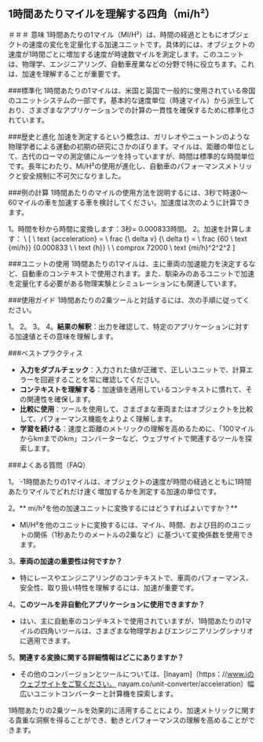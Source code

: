 ## 1時間あたりマイルを理解する四角（mi/h²）

＃＃＃ 意味
1時間あたりの1マイル（MI/H²）は、時間の経過とともにオブジェクトの速度の変化を定量化する加速ユニットです。具体的には、オブジェクトの速度が1時間ごとに増加する速度が時速数マイルを測定します。このユニットは、物理学、エンジニアリング、自動車産業などの分野で特に役立ちます。これは、加速を理解することが重要です。

###標準化
1時間あたりの1マイルは、米国と英国で一般的に使用されている帝国のユニットシステムの一部です。基本的な速度単位（時速マイル）から派生しており、さまざまなアプリケーションでの計算の一貫性を確保するために標準化されています。

###歴史と進化
加速を測定するという概念は、ガリレオやニュートンのような物理学者による運動の初期の研究にさかのぼります。マイルは、距離の単位として、古代のローマの測定値にルーツを持っていますが、時間は標準的な時間単位です。長年にわたり、Mi/H²の使用が進化し、自動車のパフォーマンスメトリックと安全規制に不可欠になりました。

###例の計算
1時間あたりのマイルの使用方法を説明するには、3秒で時速0〜60マイルの車を加速する車を検討してください。加速度は次のように計算できます。

1。時間を秒から時間に変換します：3秒= 0.000833時間。
2。加速を計算します：
\ [
\ text {acceleration} = \ frac {\ delta v} {\ delta t} = \ frac {60 \ text {mi/h}} {0.000833 \ \ text {h}} \ \ comprox 72000 \ text {mi/h}^2^2^2
\]

###ユニットの使用
1時間あたりの1マイルは、主に車両の加速能力を決定するなど、自動車のコンテキストで使用されます。また、馴染みのあるユニットで加速を定量化する必要がある物理実験とシミュレーションにも関連しています。

###使用ガイド
1時間あたりの2乗ツールと対話するには、次の手順に従ってください。

1。
2。
3。
4。**結果の解釈**：出力を確認して、特定のアプリケーションに対する加速値とその意味を理解します。

###ベストプラクティス
-  **入力をダブルチェック**：入力された値が正確で、正しいユニットで、計算エラーを回避することを常に確認してください。
-  **コンテキストを理解する**：加速値を適用しているコンテキストに慣れて、その関連性を確保します。
-  **比較に使用**：ツールを使用して、さまざまな車両またはオブジェクトを比較して、パフォーマンス機能をよりよく理解します。
-  **学習を続ける**：速度と距離のメトリックの理解を高めるために、「100マイルからkmまでのkm」コンバーターなど、ウェブサイトで関連するツールを探索します。

###よくある質問（FAQ）

1。
-1時間あたりの1マイルは、オブジェクトの速度が時間の経過とともに1時間あたりマイルでどれだけ速く増加するかを測定する加速の単位です。

2。** mi/h²を他の加速ユニットに変換するにはどうすればよいですか？**
-  MI/H²を他のユニットに変換するには、マイル、時間、および目的のユニットの関係（1秒あたりのメートルの2乗など）に基づいて変換係数を使用できます。

3。**車両の加速の重要性は何ですか？**
- 特にレースやエンジニアリングのコンテキストで、車両のパフォーマンス、安全性、取り扱い特性を理解するには、加速が重要です。

4。**このツールを非自動化アプリケーションに使用できますか？**
- はい、主に自動車のコンテキストで使用されていますが、1時間あたりの1マイルの四角いツールは、さまざまな物理学およびエンジニアリングシナリオに適用できます。

5。**関連する変換に関する詳細情報はどこにありますか？**
- その他のコンバージョンとツールについては、[Inayam]（https：//www.iのウェブサイトをご覧ください。 nayam.co/unit-converter/acceleration）幅広いユニットコンバーターと計算機を探索します。

1時間あたりの2乗ツールを効果的に活用することにより、加速メトリックに関する貴重な洞察を得ることができ、動きとパフォーマンスの理解を高めることができます。